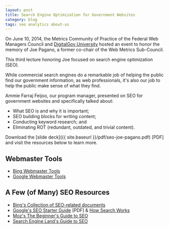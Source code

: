 ```yaml
---
layout: post
title: Search Engine Optimization for Government Websites
category: blog
tags: seo analytics about-us
---
```


On June 10, 2014, the Metrics Community of Practice of the Federal Web Managers Council and [DigitalGov University](https://www.digitalgov.gov/digitalgov-university/) hosted an event to honor the memory of Joe Pagano, a former co-chair of the Web Metrics Sub-Council.

This third lecture honoring Joe focused on search engine optimization (SEO). 

While commercial search engines do a remarkable job of helping the public find our government information, as web professionals, it's also our job to help the public make sense of what they find. 

Ammie Farraj Feijoo, our program manager, presented on SEO for government websites and specifically talked about:

* What SEO is and why it is important; 
* SEO building blocks for writing content;
* Conducting keyword research; and
* Eliminating ROT (redundant, outdated, and trivial content).

Download the [slide deck]({{ site.baseurl }}/pdf/seo-joe-pagano.pdf) [PDF] and visit the resources below to learn more.

## Webmaster Tools
* [Bing Webmaster Tools](https://www.bing.com/toolbox/webmaster)
* [Google Webmaster Tools](https://www.google.com/webmasters/tools/home?hl=en)

## A Few (of Many) SEO Resources
* [Bing's Collection of SEO-related documents](https://blogs.bing.com/webmaster/2011/04/13/collection-of-seo-related-documents-from-the-bing-ecosystem/)
* [Google's SEO Starter Guide](https://static.googleusercontent.com/media/www.google.com/en/us/webmasters/docs/search-engine-optimization-starter-guide.pdf) [PDF] & [How Search Works](https://www.google.com/insidesearch/howsearchworks/thestory/index.html)
* [Moz's The Beginner's Guide to SEO](https://moz.com/beginners-guide-to-seo)
* [Search Engine Land's Guide to SEO](https://searchengineland.com/guide/seo)
